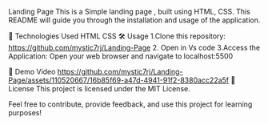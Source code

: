 Landing Page
This is a Simple landing page , built using HTML, CSS. This README will guide you through the installation and usage of the application.

🧰 Technologies Used
HTML
CSS
🛠️ Usage
1.Clone this repository:
https://github.com/mystic7rj/Landing-Page
2. Open in Vs code 
3.Access the Application: Open your web browser and navigate to localhost:5500

🎥 Demo Video
https://github.com/mystic7rj/Landing-Page/assets/110520667/16b85f69-a47d-4941-91f2-8380acc22a5f
📝 License
This project is licensed under the MIT License.

Feel free to contribute, provide feedback, and use this project for learning purposes!
